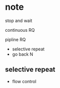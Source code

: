# note

stop and wait

continuous RQ

pipline RQ
+ selective repeat
+ go back N

## selective repeat


+ flow control
